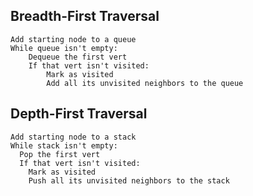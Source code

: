 ## Breadth-First Traversal

```
Add starting node to a queue
While queue isn't empty:
    Dequeue the first vert
    If that vert isn't visited:
        Mark as visited
        Add all its unvisited neighbors to the queue

```

## Depth-First Traversal

```
Add starting node to a stack
While stack isn't empty:
  Pop the first vert
  If that vert isn't visited:
    Mark as visited
    Push all its unvisited neighbors to the stack
```
